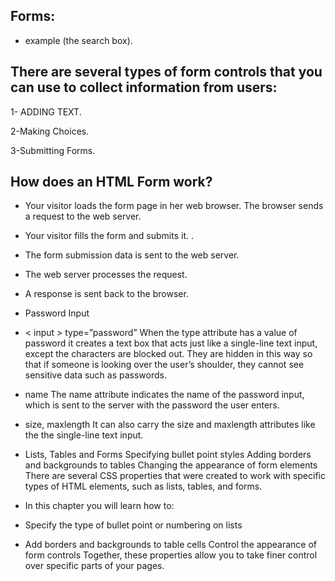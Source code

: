 ## Forms:

* example (the search box).

## There are several types of form controls that you can use to collect information from users:

1- ADDING TEXT.

2-Making Choices.

3-Submitting Forms.

## How does an HTML Form work?
* Your visitor loads the form page in her web browser. The browser sends a request to the web server.
* Your visitor fills the form and submits it. .
* The form submission data is sent to the web server.
* The web server processes the request.
* A response is sent back to the browser.
* Password Input

* < input > type=”password” When the type attribute has a value of password it creates a text box that acts just like a single-line text input, except the characters are blocked out. They are hidden in this way so that if someone is looking over the user’s shoulder, they cannot see sensitive data such as passwords.

* name The name attribute indicates the name of the password input, which is sent to the server with the password the user enters.

* size, maxlength It can also carry the size and maxlength attributes like the the single-line text input.

* Lists, Tables and Forms
Specifying bullet point styles
Adding borders and backgrounds to tables
Changing the appearance of form elements There are several CSS properties that were created to work with specific types of HTML elements, such as lists, tables, and forms.

* In this chapter you will learn how to:

* Specify the type of bullet point or numbering on lists

* Add borders and backgrounds to table cells
Control the appearance of form controls
Together, these properties allow you to take finer control over specific parts of your pages.